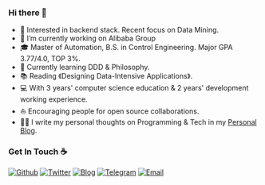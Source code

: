 ### Hi there 👋

<!--
**AUGUSTRUSH8/AUGUSTRUSH8** is a ✨ _special_ ✨ repository because its `README.md` (this file) appears on your GitHub profile.

Here are some ideas to get you started:

- 🔭 I’m currently working on ...
- 🌱 I’m currently learning ...
- 👯 I’m looking to collaborate on ...
- 🤔 I’m looking for help with ...
- 💬 Ask me about ...
- 📫 How to reach me: ...
- 😄 Pronouns: ...
- ⚡ Fun fact: ...
-->

* 🧐   Interested in backend stack. Recent focus on Data Mining.
* 💼   I’m currently working on Alibaba Group
* 🎓   Master of Automation, B.S. in Control Engineering. Major GPA 3.77/4.0, TOP 3%.
* 🌱   Currently learning DDD & Philosophy.
* 📚   Reading 《Designing Data-Intensive Applications》.
* 💻   With 3 years' computer science education & 2 years' development working experience.
* ⛵   Encouraging people for open source collaborations.
* ✍🏻   I write my personal thoughts on Programming & Tech in my [Personal Blog](https://blog.augustrush8.com).

### Get In Touch ☕ 
[![Github](https://img.shields.io/badge/-Github-000?style=flat&logo=Github&logoColor=white)](https://github.com/augustrush8)
[![Twitter](https://img.shields.io/badge/-Twitter-blue?style=flat&logo=Twitter&logoColor=white)](https://twitter.com/tianhang12)
[![Blog](https://img.shields.io/badge/Website-FFA500?style=flat&logo=rss&logoColor=white)](https://blog.augustrush8.com/)
[![Telegram](https://img.shields.io/badge/-Telegram-blue?style=flat&logo=telegram&logoColor=white)](https://t.me/deep_insight_blog)
[![Email](https://img.shields.io/badge/-Email-c14438?style=flat&logo=Gmail&logoColor=white)](mailto:643098432@qq.com)
